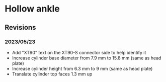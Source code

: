 # Hollow ankle

## Revisions

### 2023/05/23

- Add "XT90" text on the XT90-S connector side to help identify it
- Increase cylinder base diameter from 7.9 mm to 15.8 mm (same as head plate)
- Increase cylinder height from 6.3 mm to 9 mm (same as head plate)
- Translate cylinder top faces 1.3 mm up

